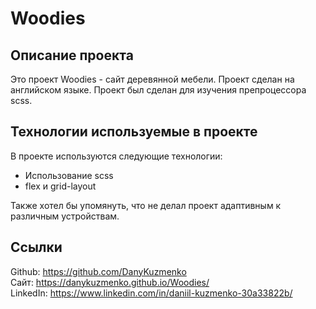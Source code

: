 # **Woodies**

## **Описание проекта**
Это проект Woodies - сайт деревянной мебели. Проект сделан на английском языке. Проект был сделан для изучения препроцессора scss.
## **Технологии используемые в проекте**
В проекте используются следующие технологии:
* Использованиe scss
* flex и grid-layout  

Также хотел бы упомянуть, что не делал проект адаптивным к различным устройствам.
## **Ссылки**
Github: https://github.com/DanyKuzmenko  
Сайт: https://danykuzmenko.github.io/Woodies/  
LinkedIn: https://www.linkedin.com/in/daniil-kuzmenko-30a33822b/
